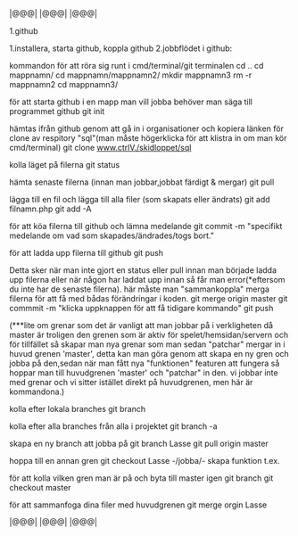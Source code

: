 
|@@@|
|@@@|
|@@@|

1.github

1.installera, starta github, koppla github
2.jobbflödet i github:

kommandon för att röra sig runt i cmd/terminal/git terminalen
cd ..
cd mappnamn/
cd mappnamn/mappnamn2/
mkdir mappnamn3
rm -r mappnamn2
cd mappnamn3/


för att starta github i en mapp man vill jobba behöver man säga till programmet github
git init

hämtas ifrån github genom att gå in i organisationer och kopiera länken för clone av respitory "sql"(man måste högerklicka för att klistra in om man kör cmd/terminal)
git clone www.ctrlV./skidloppet/sql

kolla läget på filerna
git status

hämta senaste filerna (innan man jobbar,jobbat färdigt & mergar)
git pull

lägga till en fil och lägga till alla filer (som skapats eller ändrats)
git add filnamn.php
git add -A

för att köa filerna till github och lämna medelande 
git commit -m "specifikt medelande om vad som skapades/ändrades/togs bort."

för att ladda upp filerna till github
git push

Detta sker när man inte gjort en status eller pull innan man började ladda upp filerna eller när någon har laddat upp innan så får man error(*eftersom du inte har de senaste filerna). här måste man "sammankoppla" merga filerna för att få med bådas förändringar i koden.
git merge origin master
git commmit -m "klicka uppknappen för att få tidigare kommando"
git push


(***lite om grenar som det är vanligt att man jobbar på i verkligheten då 
master är troligen den grenen som är aktiv för spelet/hemsidan/servern och för tillfället så skapar man nya grenar som man sedan "patchar" mergar in i huvud grenen 'master', detta kan man göra genom att skapa en ny gren och jobba på den,sedan när man fått nya "funktionen" featuren att fungera så hoppar man till huvudgrenen 'master' och "patchar" in den. vi jobbar inte med grenar och vi sitter istället direkt på huvudgrenen, men här är kommandona.)


kolla efter lokala branches
git branch

kolla efter alla branches från alla i projektet
git branch -a

skapa en ny branch att jobba på
git branch Lasse
git pull origin master

hoppa till en annan gren
git checkout Lasse
-/jobba/- skapa funktion t.ex.

för att kolla vilken gren man är på och byta till master igen
git branch
git checkout master

för att sammanfoga dina filer med huvudgrenen
git merge orgin Lasse


|@@@|
|@@@|
|@@@|




